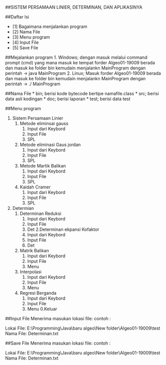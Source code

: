 ##SISTEM PERSAMAAN LINIER, DETERMINAN, DAN APLIKASINYA

##Daftar Isi
- [1] Bagaimana menjalankan program
- [2] Nama File 
- [3] Menu program
- [4] Input File
- [5] Save File


##Mejalankan program
	1. Windows; dengan masuk melalui command prompt (cmd) yang mana masuk ke tempat forder Algeo01-19009 berada dan masuk ke folder bin kemudain menjalankn MainProgram dengan perintah -> java MainProgram
	2. Linux; Masuk forder Algeo01-19009 berada dan masuk ke folder bin kemudain menjalankn MainProgram dengan perintah -> ./ MainProgram


##Nama File
	* bin; berisi kode bytecode bertipe namafile.class
	* src; berisi data asli kodingan
	* doc; berisi laporan
	* test; berisi data test


##Menu program
1. Sistem Persamaan Linier
	1. Metode eliminsai gauss
		1. Input dari Keybord
		2. Input File
		0. SPL
	2. Metode eliminasi Gaus jordan
		1. Input dari Keybord
		2. Input File
		0. SPL
	3. Metode Martik Balikan
		1. Input dari Keybord
		2. Input File
		0. SPL
	4. Kaidah Cramer
		1. Input dari Keybord
		2. Input File
		0. SPL
2. Determian
	1. Determinan Reduksi
		1. Input dari Keybord
		2. Input File
		0. Det
	2.Determinan ekpansi Kofaktor
		1. Input dari Keybord
		2. Input File
		0. Det
	3. Matrik Balikan
		1. Input dari Keybord
		2. Input File
		0. Menu
	4. Interpolasi
		1. Input dari Keybord
		2. Input File
		0. Menu
	5. Regresi Berganda
		1. Input dari Keybord
		2. Input File
		0. Menu
0.Keluar

##Input File
Menerima masukan lokasi file:
contoh :

Lokai File: E:\Programming\Java\baru algeo\New folder\Algeo01-19009\test
Nama File: Determinan.txt

##Save File
Menerima masukan lokasi file:
contoh :

Lokai File: E:\Programming\Java\baru algeo\New folder\Algeo01-19009\test
Nama File: Determinan.txt

